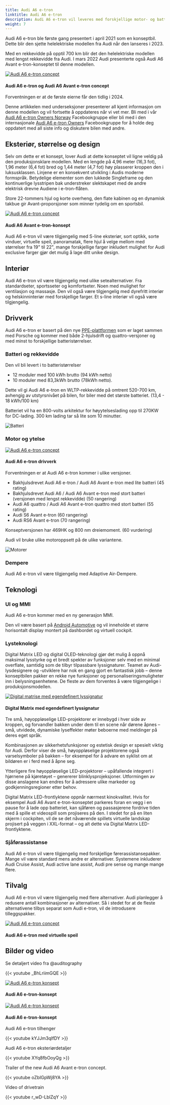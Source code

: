 ```yaml
---
title: Audi A6 e-tron
linktitle: Audi A6 e-tron
description: Audi A6 e-tron vil leveres med forskjellige motor- og batterialternativer, ha rekkevidde på opptil 700km og ha en rekke teknologi og design muligheter.
weight: 7
---
```

<!-- markdownlint-disable MD033 -->
Audi A6 e-tron ble første gang presentert i april 2021 som en konseptbil. Dette blir den sjette helelektriske modellen fra Audi når den lanseres i 2023.

Med en rekkevidde på opptil 700 km blir det den helelektriske modellen med lengst rekkevidde fra Audi.
 I mars 2022 Audi presenterte også Audi A6 Avant e-tron-konseptet til denne modellen.

<figur>
    <a href="https://media.electrichasgoneaudi.net/multimedia/models/a6-e-tron/a6-etron-7.jpg">
        <img src="https://media.electrichasgoneaudi.net/multimedia/models/a6-e-tron/a6-etron-7s.jpg" alt="Audi A6 e-tron concept" title="Audi A6 e- tron-konsept">
    </a>
    <figcaption><h4>Audi A6 e-tron og Audi A6 Avant e-tron concept</h4></figcaption>
</figur>

Forventningen er at de første eierne får den tidlig i 2024.

Denne artikkelen med underseksjoner presenterer all kjent informasjon om denne modellen og vil fortsette å oppdateres når vi vet mer.
Bli med i vår [Audi A6 e-tron Owners Norway](https://www.facebook.com/groups/752306502112784) Facebookgruppe eller bli med i den internasjonale [Audi A6 e-tron Owners](https://www.facebook.com/groups/5590477234297637) Facebookgruppe for å holde deg oppdatert med all siste info og diskutere bilen med andre.

## Eksteriør, størrelse og design

Selv om dette er et konsept, lover Audi at dette konseptet vil ligne veldig på den produksjonsklare modellen. Med en lengde på 4,96 meter (16,3 fot), 1,96 meter (6,4 fot) bred og 1,44 meter (4,7 fot) høy plasserer kroppen den i luksusklassen. Linjene er en konsekvent utvikling i Audis moderne formspråk. Betydelige elementer som den lukkede Singleframe og den kontinuerlige lysstripen bak understreker slektskapet med de andre elektrisk drevne Audiene i e-tron-flåten.

Store 22-tommers hjul og korte overheng, den flate kabinen og en dynamisk takbue gir Avant-proporsjoner som minner tydelig om en sportsbil.

<figur>
    <a href="https://media.electrichasgoneaudi.net/multimedia/models/a6-e-tron/a6-etron-6.jpg">
        <img src="https://media.electrichasgoneaudi.net/multimedia/models/a6-e-tron/a6-etron-6s.jpg" alt="Audi A6 e-tron concept" title="Audi A6 e- tron-konsept">
    </a>
    <figcaption><h4>Audi A6 Avant e-tron-konsept</h4></figcaption>
</figur>

Audi A6 e-tron vil være tilgjengelig med S-line eksteriør, sort optikk, sorte vinduer, virtuelle speil, panoramatak, flere hjul å velge mellom med størrelser fra 19" til 22", mange forskjellige farger inkludert mulighet for Audi exclusive farger gjør det mulig å lage ditt unike design.

## Interiør

Audi A6 e-tron vil være tilgjengelig med ulike setealternativer. Fra standardseter, sportsseter og komfortseter. Noen med mulighet for ventilasjon og massasje. Den vil også være tilgjengelig med dyrefritt interiør og helskinninteriør med forskjellige farger. Et s-line interiør vil også være tilgjengelig.

## Drivverk

Audi A6 e-tron er basert på den nye [PPE-plattformen](../../technology/bev-platforms/ppe/) som er laget sammen med Porsche og kommer med både 2-hjulsdrift og quattro-versjoner og med minst to forskjellige batteristørrelser.

### Batteri og rekkevidde

Den vil bli levert i to batteristørrelser

- 12 moduler med 100 kWh brutto (94 kWh netto)
- 10 moduler med 83,3kWh brutto (78kWh netto).

Dette vil gi Audi A6 e-tron en WLTP-rekkevidde på omtrent 520-700 km, avhengig av utstyrsnivået på bilen, for biler med det største batteriet. (13,4 - 18 kWh/100 km)

Batteriet vil ha en 800-volts arkitektur for høyytelseslading opp til 270KW for DC-lading. 300 km lading tar så lite som 10 minutter.

![Batteri](https://media.electrichasgoneaudi.net/multimedia/models/a6-e-tron/battery.png "Audi A6 e-tron batteri med 12 moduler og 100kWh brutto")

### Motor og ytelse

<figur>
    <a href="https://media.electrichasgoneaudi.net/multimedia/technology/bev-platforms/ppe/drivetrain.jpgg">
        <img src="https://media.electrichasgoneaudi.net/multimedia/technology/bev-platforms/ppe/drivetrains.jpg" alt="Audi A6 e-tron concept" title="Audi A6 e-tron concept">
    </a>
     <figcaption><h4>Audi A6 e-tron drivverk</h4></figcaption>
</figur>

Forventningen er at Audi A6 e-tron kommer i ulike versjoner.

- Bakhjulsdrevet Audi A6 e-tron / Audi A6 Avant e-tron med lite batteri (45 rating)
- Bakhjulsdrevet Audi A6 / Audi A6 Avant e-tron med stort batteri (versjonen med lengst rekkevidde) (50 rangering)
- Audi A6 quattro / Audi A6 Avant e-tron quattro med stort batteri (55 rating)
- Audi S6 Avant e-tron (60 rangering)
- Audi RS6 Avant e-tron (70 rangering)

Konseptversjonen har 469HK og 800 nm dreiemoment. (60 vurdering)

Audi vil bruke ulike motoroppsett på de ulike variantene.

![Motorer](https://media.electrichasgoneaudi.net/multimedia/models/a6-e-tron/motors.jpg "Motorer for Audi A6 e-tron")

### Dempere

Audi A6 e-tron vil være tilgjengelig med Adaptive Air-Dempere.

## Teknologi

### UI og MMI

Audi A6 e-tron kommer med en ny generasjon MMI.

Den vil være basert på [Android Automotive](https://source.android.com/devices/automotive/start/what_automotive) og vil inneholde
et større horisontalt display montert på dashbordet og virtuell cockpit.

### Lysteknologi

Digital Matrix LED og digital OLED-teknologi gjør det mulig å oppnå maksimal lysstyrke og et bredt spekter av funksjoner selv med en minimal overflate, samtidig som de tilbyr tilpassbare lyssignaturer. Teamet av Audi-lysdesignere og -utviklere har nok en gang gjort en fantastisk jobb – denne konseptbilen pakker en rekke nye funksjoner og personaliseringsmuligheter inn i belysningsenhetene. De fleste av dem forventes å være tilgjengelige i produksjonsmodellen.

<figur>
    <a href="https://media.electrichasgoneaudi.net/multimedia/models/a6-e-tron/a6-etron-8.jpg">
        <img src="https://media.electrichasgoneaudi.net/multimedia/models/a6-e-tron/a6-etron-8s.jpg" alt="Digital matrise med egendefinert lyssignatur" title="Digital matrise med tilpasset lyssignatur">
    </a>
    <figcaption><h4>Digital Matrix med egendefinert lyssignatur</h4></figcaption>
</figur>

Tre små, høyoppløselige LED-projektorer er innebygd i hver side av kroppen, og forvandler bakken under dem til en scene når dørene åpnes – små, utvidede, dynamiske lyseffekter møter beboerne med meldinger på deres eget språk.

Kombinasjonen av sikkerhetsfunksjoner og estetisk design er spesielt viktig for Audi. Derfor viser de små, høyoppløselige projektorene også varselsymboler på bakken – for eksempel for å advare en syklist om at bildøren er i ferd med å åpne seg.

Ytterligere fire høyoppløselige LED-projektorer – upåfallende integrert i hjørnene på kjøretøyet – genererer blinklysprojeksjoner. Utformingen av disse anslagene kan endres for å adressere ulike markeder og godkjenningsregioner etter behov.

Digital Matrix LED-frontlyktene oppnår nærmest kinokvalitet. Hvis for eksempel Audi A6 Avant e-tron-konseptet parkeres foran en vegg i en pause for å lade opp batteriet, kan sjåføren og passasjerene fordrive tiden med å spille et videospill som projiseres på den. I stedet for på en liten skjerm i cockpiten, vil de se det nåværende spillets virtuelle landskap projisert på veggen i XXL-format – og alt dette via Digital Matrix LED-frontlyktene.

### Sjåførassistanse

Audi A6 e-tron vil være tilgjengelig med forskjellige førerassistansepakker. Mange vil være standard mens andre er alternativer.
Systemene inkluderer Audi Cruise Assist, Audi active lane assist, Audi pre sense og mange mange flere.

## Tilvalg

Audi A6 e-tron vil være tilgjengelig med flere alternativer. Audi planlegger å redusere antall kombinasjoner av alternativer. Så i stedet for at de fleste alternativene tilbys separat som Audi e-tron, vil de introdusere tilleggspakker.

<figur>
     <a href="https://media.electrichasgoneaudi.net/multimedia/models/a6-e-tron/a6-etron-5.jpg">
         <img src="https://media.electrichasgoneaudi.net/multimedia/models/a6-e-tron/a6-etron-5s.jpg" alt="Audi A6 e-tron concept" title="Audi A6 e- tron-konsept">
     </a>
     <figcaption><h4>Audi A6 e-tron med virtuelle speil</h4></figcaption>
</figur>

## Bilder og video

Se detaljert video fra @auditography

{{< youtube _BhLriimGQE >}}

<figur>
    <a href="https://media.electrichasgoneaudi.net/multimedia/models/a6-e-tron/a6-etron-1.jpg">
        <img src="https://media.electrichasgoneaudi.net/multimedia/models/a6-e-tron/a6-etron-1s.jpg" alt="Audi A6 e-tron konsept" title="Audi A6 e-tron konsept">
    </a>
    <figcaption><h4>Audi A6 e-tron-konsept</h4></figcaption>
</figur>

<figur>
    <a href="https://media.electrichasgoneaudi.net/multimedia/models/a6-e-tron/a6-etron-2.jpg">
        <img src="https://media.electrichasgoneaudi.net/multimedia/models/a6-e-tron/a6-etron-2s.jpg" alt="Audi A6 e-tron konsept" title="Audi A6 e-tron konsept">
    </a>
    <figcaption><h4>Audi A6 e-tron-konsept</h4></figcaption>
</figur>

Audi A6 e-tron tilhenger

{{< youtube kYJJm3qIfDY >}}

Audi A6 e-tron eksteriørdetaljer

{{< youtube XYq8fbOoyQg >}}

Trailer of the new Audi A6 Avant e-tron concept.

{{< youtube oZbIGpWj8YA >}}

Video of drivetrain

{{< youtube r_wD-LblZqY >}}

